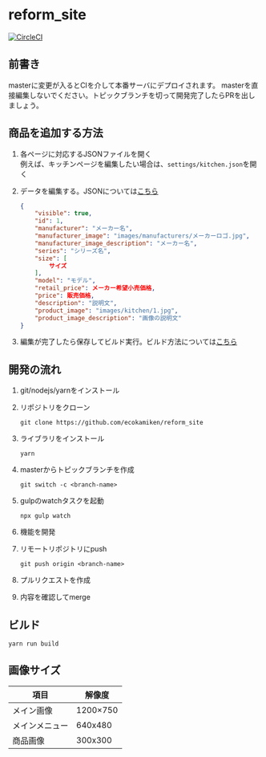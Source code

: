 # reform_site

[![CircleCI](https://circleci.com/gh/EcoKamiken/reform_site/tree/master.svg?style=svg)](https://circleci.com/gh/EcoKamiken/reform_site/tree/master)

## 前書き

masterに変更が入るとCIを介して本番サーバにデプロイされます。
masterを直接編集しないでください。トピックブランチを切って開発完了したらPRを出しましょう。

## 商品を追加する方法

1. 各ページに対応するJSONファイルを開く  
例えば、キッチンページを編集したい場合は、`settings/kitchen.json`を開く

1. データを編集する。JSONについては[こちら](https://www.json.org/json-ja.html)

    ```json
    {
        "visible": true,
        "id": 1,
        "manufacturer": "メーカー名",
        "manufacturer_image": "images/manufacturers/メーカーロゴ.jpg",
        "manufacturer_image_description": "メーカー名",
        "series": "シリーズ名",
        "size": [
            サイズ
        ],
        "model": "モデル",
        "retail_price": メーカー希望小売価格,
        "price": 販売価格,
        "description": "説明文",
        "product_image": "images/kitchen/1.jpg",
        "product_image_description": "画像の説明文"
    }
    ```

1. 編集が完了したら保存してビルド実行。ビルド方法については[こちら](#ビルド)


## 開発の流れ

1. git/nodejs/yarnをインストール  
1. リポジトリをクローン

    ```shell
    git clone https://github.com/ecokamiken/reform_site
    ```

1. ライブラリをインストール

    ```shell
    yarn
    ```

1. masterからトピックブランチを作成

    ```shell
    git switch -c <branch-name>
    ```

1. gulpのwatchタスクを起動

    ```shell
    npx gulp watch
    ```

1. 機能を開発
1. リモートリポジトリにpush

    ```shell
    git push origin <branch-name>
    ```

1. プルリクエストを作成
1. 内容を確認してmerge

## ビルド

```shell
yarn run build
```

## 画像サイズ

|項目|解像度|
|-|-|
|メイン画像|1200×750|
|メインメニュー|640x480|
|商品画像|300x300|
